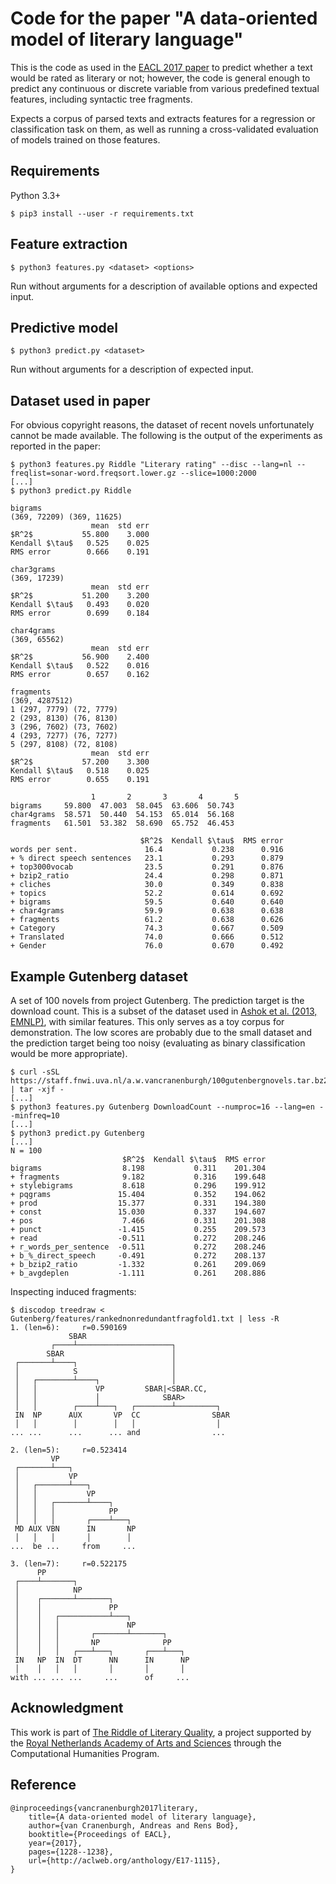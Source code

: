 Code for the paper "A data-oriented model of literary language"
===============================================================

This is the code as used in the [EACL 2017 paper](http://aclweb.org/anthology/E17-1115)
to predict whether a text would be rated as literary or not; however, the code
is general enough to predict any continuous or discrete variable from various
predefined textual features, including syntactic tree fragments.

Expects a corpus of parsed texts and extracts features for a regression or
classification task on them, as well as running a cross-validated evaluation
of models trained on those features.

Requirements
------------

Python 3.3+

    $ pip3 install --user -r requirements.txt

Feature extraction
------------------

    $ python3 features.py <dataset> <options>

Run without arguments for a description of available options and expected input.

Predictive model
----------------

    $ python3 predict.py <dataset>

Run without arguments for a description of expected input.

Dataset used in paper
---------------------
For obvious copyright reasons, the dataset of recent novels unfortunately
cannot be made available. The following is the output of the experiments as
reported in the paper:

    $ python3 features.py Riddle "Literary rating" --disc --lang=nl --freqlist=sonar-word.freqsort.lower.gz --slice=1000:2000
    [...]
    $ python3 predict.py Riddle

    bigrams
    (369, 72209) (369, 11625)
                      mean  std err
    $R^2$           55.800    3.000
    Kendall $\tau$   0.525    0.025
    RMS error        0.666    0.191

    char3grams
    (369, 17239)
                      mean  std err
    $R^2$           51.200    3.200
    Kendall $\tau$   0.493    0.020
    RMS error        0.699    0.184

    char4grams
    (369, 65562)
                      mean  std err
    $R^2$           56.900    2.400
    Kendall $\tau$   0.522    0.016
    RMS error        0.657    0.162

    fragments
    (369, 4287512)
    1 (297, 7779) (72, 7779)
    2 (293, 8130) (76, 8130)
    3 (296, 7602) (73, 7602)
    4 (293, 7277) (76, 7277)
    5 (297, 8108) (72, 8108)
                      mean  std err
    $R^2$           57.200    3.300
    Kendall $\tau$   0.518    0.025
    RMS error        0.655    0.191

                      1       2       3       4       5
    bigrams     59.800  47.003  58.045  63.606  50.743
    char4grams  58.571  50.440  54.153  65.014  56.168
    fragments   61.501  53.382  58.690  65.752  46.453

                                 $R^2$  Kendall $\tau$  RMS error
    words per sent.               16.4           0.238      0.916
    + % direct speech sentences   23.1           0.293      0.879
    + top3000vocab                23.5           0.291      0.876
    + bzip2_ratio                 24.4           0.298      0.871
    + cliches                     30.0           0.349      0.838
    + topics                      52.2           0.614      0.692
    + bigrams                     59.5           0.640      0.640
    + char4grams                  59.9           0.638      0.638
    + fragments                   61.2           0.638      0.626
    + Category                    74.3           0.667      0.509
    + Translated                  74.0           0.666      0.512
    + Gender                      76.0           0.670      0.492


Example Gutenberg dataset
-------------------------
A set of 100 novels from project Gutenberg. The prediction target is the download count.
This is a subset of the dataset used in [Ashok et al. (2013, EMNLP)](http://aclweb.org/anthology/D13-1181),
with similar features.
This only serves as a toy corpus for demonstration. The low scores are probably
due to the small dataset and the prediction target being too noisy (evaluating as
binary classification would be more appropriate).

    $ curl -sSL https://staff.fnwi.uva.nl/a.w.vancranenburgh/100gutenbergnovels.tar.bz2 | tar -xjf -
    [...]
    $ python3 features.py Gutenberg DownloadCount --numproc=16 --lang=en --minfreq=10
    [...]
    $ python3 predict.py Gutenberg
    [...]
    N = 100
                             $R^2$  Kendall $\tau$  RMS error
    bigrams                  8.198           0.311    201.304
    + fragments              9.182           0.316    199.648
    + stylebigrams           8.618           0.296    199.912
    + pqgrams               15.404           0.352    194.062
    + prod                  15.377           0.331    194.380
    + const                 15.030           0.337    194.607
    + pos                    7.466           0.331    201.308
    + punct                 -1.415           0.255    209.573
    + read                  -0.511           0.272    208.246
    + r_words_per_sentence  -0.511           0.272    208.246
    + b_%_direct_speech     -0.491           0.272    208.137
    + b_bzip2_ratio         -1.332           0.261    209.069
    + b_avgdeplen           -1.111           0.261    208.886


Inspecting induced fragments:

    $ discodop treedraw < Gutenberg/features/rankednonredundantfragfold1.txt | less -R
    1. (len=6):     r=0.590169
                 SBAR
             ┌────┴─────────────────────┐
            SBAR                        │
     ┌───────┴────┐                     │
     │            S                     │
     │   ┌────────┴────┐                │
     │   │             VP         SBAR|<SBAR.CC,
     │   │             │              SBAR>
     │   │        ┌────┴───┐   ┌────────┴─────────┐
     IN  NP      AUX       VP  CC                SBAR
     │   │        │        │   │                  │
    ... ...      ...      ... and                ...

    2. (len=5):     r=0.523414
             VP
     ┌───────┴───┐
     │           VP
     │   ┌───────┴───┐
     │   │           VP
     │   │   ┌───────┴────┐
     │   │   │            PP
     │   │   │       ┌────┴───┐
     MD AUX VBN      IN       NP
     │   │   │       │        │
    ...  be ...     from     ...

    3. (len=7):     r=0.522175
          PP
     ┌────┴───────┐
     │            NP
     │    ┌───────┴───────┐
     │    │               PP
     │    │   ┌───────────┴───┐
     │    │   │               NP
     │    │   │       ┌───────┴───────┐
     │    │   │       NP              PP
     │    │   │   ┌───┴───┐       ┌───┴───┐
     IN   NP  IN  DT      NN      IN      NP
     │    │   │   │       │       │       │
    with ... ... ...     ...      of     ...


Acknowledgment
--------------
This work is part of [The Riddle of Literary Quality](http://literaryquality.huygens.knaw.nl),
a project supported by the [Royal Netherlands Academy of Arts and Sciences](http://www.knaw.nl)
through the Computational Humanities Program.

Reference
---------

    @inproceedings{vancranenburgh2017literary,
        title={A data-oriented model of literary language},
        author={van Cranenburgh, Andreas and Rens Bod},
        booktitle={Proceedings of EACL},
        year={2017},
        pages={1228--1238},
        url={http://aclweb.org/anthology/E17-1115},
    }

